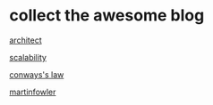 # collect the awesome blog 

<div>
<a href="https://github.com/xingshaocheng/architect-awesome"> architect</a>

<a href="https://github.com/binhnguyennus/awesome-scalability"> scalability</a>

<a href="https://www.thoughtworks.com/insights/blog/demystifying-conways-law">conways's law </a>

<a href="https://martinfowler.com/">martinfowler</a>
</div>


